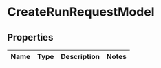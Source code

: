 
# CreateRunRequestModel

## Properties
Name | Type | Description | Notes
------------ | ------------- | ------------- | -------------



